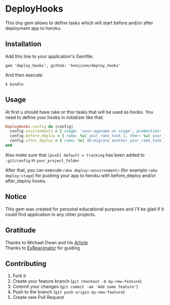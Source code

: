 # DeployHooks

This tiny gem allows to define tasks which will start before and/or after deployment app to heroku.

## Installation

Add this line to your application's Gemfile:

    gem 'deploy_hooks', github: 'kenjione/deploy_hooks'

And then execute:

    $ bundle

## Usage

At first u should have rake or thor tasks that will be used as hooks.
You need to define your hooks in initializer like that:

```ruby
DeployHooks.config do |config|
  config.environments = { stage: 'your-appname-at-stage', production: 'your-appname-at-production' }
  config.before_deploy = { rake: %w[ your_rake_task ], thor: %w[ your_thor_task ] }
  config.after_deploy = { rake: %w[ db:migrate another_your_rake_task ], thor: %w[ another_your_thor_task ] }
end
```

Also make sure that `[push] default = tracking` has been added to `.git/config` in `your_project_folder`

After that, you can execute `rake deploy:<environment>` (for example `rake deploy:stage`) for pushing your app to heroku with before_deploy and/or after_deploy hooks.

## Notice

This gem was created for personal educational purposes and I'll be glad if it could find application in any other projects.

## Gratitude

Thanks to Michael Dwan and his [Article][1]		
Thanks to [ExReanimator][2] for guiding

## Contributing

1. Fork it
2. Create your feature branch (`git checkout -b my-new-feature`)
3. Commit your changes (`git commit -am 'Add some feature'`)
4. Push to the branch (`git push origin my-new-feature`)
5. Create new Pull Request


  [1]: http://michaeldwan.com/writings/customize-your-heroku-deployment.html "Article"
  [2]: https://github.com/exreanimator